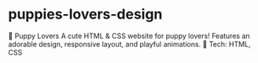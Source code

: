 # puppies-lovers-design
🐶 Puppy Lovers  A cute HTML &amp; CSS website for puppy lovers! Features an adorable design, responsive layout, and playful animations.  🐾 Tech: HTML, CSS
